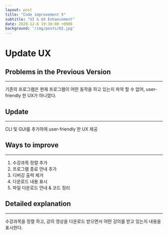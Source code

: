 ```yaml
---
layout: post
title: "Code improvement 5"
subtitle: "UI & UX Enhancement"
date: 2020-12-6 19:30:00 +0900
background: '/img/posts/02.jpg'
---
```


# Update UX
 



## Problems in the Previous Version
---------------
기존의 프로그램은 현재 프로그램이 어떤 동작을 하고 있는지 파악 할 수 없어, user-friendly 한 UX가 아니였다.
 



## Update
------------------------
CLI 및 GUI를 추가하여 user-friendly 한 UX 제공
 



## Ways to improve
-------------------------
1. 수강과목 정렬 추가 
2. 프로그램 종료 안내 추가
3. 디버깅 출력 제거
4. 다운로드 내용 표시
5. 파일 다운로드 안내 & 코드 정리
 


## Detailed explanation
-------------------------
수강과목을 정렬 하고, 강의 영상을 다운로드 받으면서 어떤 강의를 받고 있는지 내용을 표시한다. 
